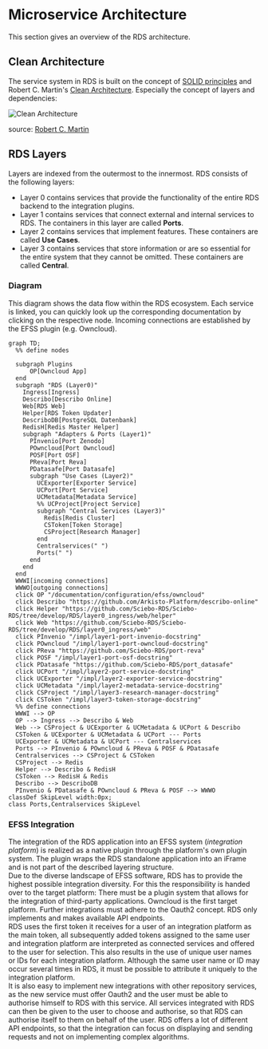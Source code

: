 # Microservice Architecture

This section gives an overview of the RDS architecture.

## Clean Architecture
The service system in RDS is built on the concept of [SOLID principles](https://de.wikipedia.org/wiki/Prinzipien_objektorientierten_Designs#SOLID-Prinzipien) and Robert C. Martin's [Clean Architecture](https://blog.cleancoder.com/uncle-bob/2012/08/13/the-clean-architecture.html). 
Especially the concept of layers and dependencies:

![Clean Architecture](https://blog.cleancoder.com/uncle-bob/images/2012-08-13-the-clean-architecture/CleanArchitecture.jpg)

source: [Robert C. Martin](https://blog.cleancoder.com/uncle-bob/2012/08/13/the-clean-architecture.html)

## RDS Layers

Layers are indexed from the outermost to the innermost. RDS consists of the following layers: 
- Layer 0 contains services that provide the functionality of the entire RDS backend to the integration plugins.
- Layer 1 contains services that connect external and internal services to RDS. The containers in this layer are called **Ports**.
- Layer 2 contains services that implement features. These containers are called **Use Cases**.
- Layer 3 contains services that store information or are so essential for the entire system that they cannot be omitted. These containers are called **Central**.

### Diagram

This diagram shows the data flow within the RDS ecosystem. Each service is linked, you can quickly look up the corresponding documentation by clicking on the respective node.
Incoming connections are established by the EFSS plugin (e.g. Owncloud).

```mermaid
graph TD;
  %% define nodes
  
  subgraph Plugins
      OP[Owncloud App]
  end
  subgraph "RDS (Layer0)"
    Ingress[Ingress]
    Describo[Describo Online]
    Web[RDS Web]
    Helper[RDS Token Updater]
    DescriboDB[PostgreSQL Datenbank]
    RedisH[Redis Master Helper]
    subgraph "Adapters & Ports (Layer1)"
      PInvenio[Port Zenodo]
      POwncloud[Port Owncloud]
      POSF[Port OSF]
      PReva[Port Reva]
      PDatasafe[Port Datasafe]
      subgraph "Use Cases (Layer2)"
        UCExporter[Exporter Service]
        UCPort[Port Service]
        UCMetadata[Metadata Service]
        %% UCProject[Project Service]
        subgraph "Central Services (Layer3)"
          Redis[Redis Cluster]
          CSToken[Token Storage]
          CSProject[Research Manager]
        end
        Centralservices(" ")
        Ports(" ")
      end
    end
  end
  WWWI[incoming connections]
  WWWO[outgoing connections]
  click OP "/documentation/configuration/efss/owncloud"
  click Describo "https://github.com/Arkisto-Platform/describo-online"
  click Helper "https://github.com/Sciebo-RDS/Sciebo-RDS/tree/develop/RDS/layer0_ingress/web/helper"
  click Web "https://github.com/Sciebo-RDS/Sciebo-RDS/tree/develop/RDS/layer0_ingress/web"
  click PInvenio "/impl/layer1-port-invenio-docstring"
  click POwncloud "/impl/layer1-port-owncloud-docstring"
  click PReva "https://github.com/Sciebo-RDS/port-reva"
  click POSF "/impl/layer1-port-osf-docstring"
  click PDatasafe "https://github.com/Sciebo-RDS/port_datasafe"
  click UCPort "/impl/layer2-port-service-docstring"
  click UCExporter "/impl/layer2-exporter-service-docstring"
  click UCMetadata "/impl/layer2-metadata-service-docstring"
  click CSProject "/impl/layer3-research-manager-docstring"
  click CSToken "/impl/layer3-token-storage-docstring"
  %% define connections
  WWWI --> OP
  OP --> Ingress --> Describo & Web
  Web --> CSProject & UCExporter & UCMetadata & UCPort & Describo
  CSToken & UCExporter & UCMetadata & UCPort --- Ports
  UCExporter & UCMetadata & UCPort --- Centralservices
  Ports --> PInvenio & POwncloud & PReva & POSF & PDatasafe
  Centralservices --> CSProject & CSToken
  CSProject --> Redis
  Helper --> Describo & RedisH
  CSToken --> RedisH & Redis
  Describo --> DescriboDB
  PInvenio & PDatasafe & POwncloud & PReva & POSF --> WWWO
classDef SkipLevel width:0px;
class Ports,Centralservices SkipLevel
```

### EFSS Integration

The integration of the RDS application into an EFSS system (*integration platform*) is realized as a native plugin through the platform's own plugin system. The plugin wraps the RDS standalone application into an iFrame and is not part of the described layering structure.   
Due to the diverse landscape of EFSS software, RDS has to provide the highest possible integration diversity. For this the responsibility is handed over to the target platform: There must be a plugin system that allows for the integration of third-party applications. Owncloud is the first target platform. Further integrations must adhere to the Oauth2 concept. RDS only implements and makes available API endpoints.   
RDS uses the first token it receives for a user of an integration platform as the main token, all subsequently added tokens assigned to the same user and integration platform are interpreted as connected services and offered to the user for selection. This also results in the use of unique user names or IDs for each integration platform. Although the same user name or ID may occur several times in RDS, it must be possible to attribute it uniquely to the integration platform.   
It is also easy to implement new integrations with other repository services, as the new service must offer Oauth2 and the user must be able to authorise himself to RDS with this service. All services integrated with RDS can then be given to the user to choose and authorise, so that RDS can authorise itself to them on behalf of the user. RDS offers a lot of different API endpoints, so that the integration can focus on displaying and sending requests and not on implementing complex algorithms.
